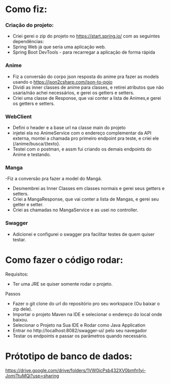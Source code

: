 # Como fiz:
<h3>Criação do projeto:</h3>

- Criei gerei o zip do projeto no https://start.spring.io/ com as seguintes dependências:<br>
-  Spring Web já que seria uma aplicação web. <br>
-  Spring Boot DevTools - para recarregar a aplicação de forma rápida <br>

<h3>Anime</h3>

  - Fiz a conversão do corpo json resposta do anime pra fazer as models usando o https://json2csharp.com/json-to-pojo <br>
  - Dividi as inner classes de anime para classes, e retirei atributos que não usaria/não achei necessários, e gerei os getters e setters.<br>
  - Criei uma classe de Response, que vai conter a lista de Animes,e gerei os getters e setters.<br>

 <h3> WebClient</h3>
 
  - Defini o header e a base url na classe main do projeto<br>
  - injetei ela no AnimeService com o endereço complementar da API externa, montei a chamada pro primeiro endpoint pra teste, e criei ele (/anime/busca/{texto}.<br>
  - Testei com o postman, e assm fui criando os demais endpoints do Anime e testando.<br>

<h3>Manga</h3>

 -Fiz a conversão pra fazer a model do Mangá.<br>
 - Desmembrei as Inner Classes em classes normais e gerei seus getters e setters.<br>
 - Criei a MangaResponse, que vai conter a lista de Mangas, e gerei seu getter e setter.<br>
 - Criei as chamadas no MangaService e as usei no controller.<br>
 
<h3>Swagger</h3>

 - Adicionei e configurei o swagger pra facilitar testes de quem quiser testar.<br>

# Como fazer o código rodar:

Requisitos:
 - Ter uma JRE se quiser somente rodar o projeto.

Passos
 - Fazer o git clone do url do repositório pro seu workspace (Ou baixar o zip dele).
 - Importar o projeto Maven na IDE e selecionar o endereço do local onde baixou.
 - Selecionar o Projeto na Sua IDE e Rodar como Java Application
 - Entrar no http://localhost:8082/swagger-ui/ pelo seu navegador
 - Testar os endpoints e passar os parâmetros quando necessário.
    
# Prótotipo de banco de dados:
https://drive.google.com/drive/folders/1VW0icPsb432XV0bmfn1yi-JomjTtuMQi?usp=sharing
